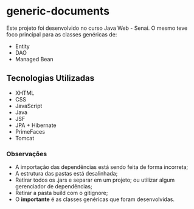 # generic-documents
Este projeto foi desenvolvido no curso Java Web - Senai. O mesmo teve foco principal para as classes genéricas de:
* Entity
* DAO
* Managed Bean

## Tecnologias Utilizadas
* XHTML
* CSS
* JavaScript
* Java
* JSF
* JPA + Hibernate
* PrimeFaces 
* Tomcat 

### Observações
* A importação das dependências está sendo feita de forma incorreta;
* A estrutura das pastas está desalinhada;
* Retirar todos os .jars e separar em um projeto; ou utilizar algum gerenciador de dependências;
* Retirar a pasta build com o gitignore;
* O **importante** é as classes genéricas que foram desenvolvidas.
